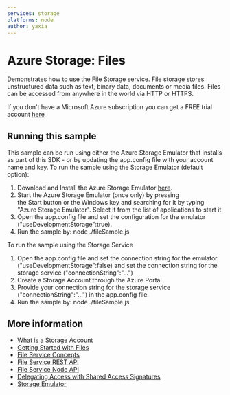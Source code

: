 ```yaml
---
services: storage
platforms: node
author: yaxia
---
```


# Azure Storage: Files

Demonstrates how to use the File Storage service.
File storage stores unstructured data such as text, binary data, documents or media files.
Files can be accessed from anywhere in the world via HTTP or HTTPS.

If you don't have a Microsoft Azure subscription you can
get a FREE trial account [here](http://go.microsoft.com/fwlink/?LinkId=330212)

## Running this sample

This sample can be run using either the Azure Storage Emulator that installs as part of this SDK - or by
updating the app.config file with your account name and key.
To run the sample using the Storage Emulator (default option):

1. Download and Install the Azure Storage Emulator [here](http://azure.microsoft.com/en-us/downloads/).
2. Start the Azure Storage Emulator (once only) by pressing the Start button or the Windows key and searching for it by typing "Azure Storage Emulator". Select it from the list of applications to start it.
3. Open the app.config file and set the configuration for the emulator ("useDevelopmentStorage":true).
4. Run the sample by: node ./fileSample.js

To run the sample using the Storage Service

1. Open the app.config file and set the connection string for the emulator ("useDevelopmentStorage":false) and set the connection string for the storage service ("connectionString":"...")
2. Create a Storage Account through the Azure Portal
3. Provide your connection string for the storage service ("connectionString":"...") in the app.config file. 
4. Run the sample by: node ./fileSample.js

## More information
- [What is a Storage Account](http://azure.microsoft.com/en-us/documentation/articles/storage-whatis-account/)
- [Getting Started with Files](https://azure.microsoft.com/en-us/documentation/articles/storage-dotnet-how-to-use-files/)
- [File Service Concepts](https://msdn.microsoft.com/en-us/library/dn166972.aspx)
- [File Service REST API](https://msdn.microsoft.com/en-us/library/dn167006.aspx)
- [File Service Node API](http://azure.github.io/azure-storage-node/FileService.html)
- [Delegating Access with Shared Access Signatures](http://azure.microsoft.com/en-us/documentation/articles/storage-dotnet-shared-access-signature-part-1/)
- [Storage Emulator](https://azure.microsoft.com/en-us/documentation/articles/storage-use-emulator/)

